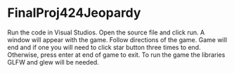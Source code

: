 # FinalProj424Jeopardy
Run the code in Visual Studios.
Open the source file and click run. A window will appear with the game. Follow directions of the game.
Game will end and if one you will need to click star button three times to end. Otherwise, press enter at end of game to exit. 
To run the game the libraries GLFW and glew will be needed. 
